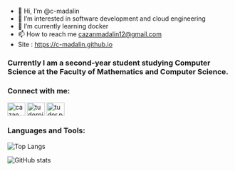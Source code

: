 - 👋 Hi, I’m @c-madalin
- 👀 I’m interested in software development and cloud engineering
- 🌱 I’m currently learning docker
- 📫 How to reach me cazanmadalin12@gmail.com
- Site : https://c-madalin.github.io

<h3 align="left">Currently I am a second-year student studying Computer Science at the Faculty of Mathematics and Computer Science.</h3>


<h3 align="left">Connect with me:</h3>
<p align="left">
<a href="https://www.linkedin.com/in/cazan-cristian-a75403260/" target="blank"><img align="center" src="https://raw.githubusercontent.com/rahuldkjain/github-profile-readme-generator/master/src/images/icons/Social/linked-in-alt.svg" alt="cazanmadalin" height="30" width="40" /></a>
<a href="https://www.facebook.com/madalin.cazan.31" target="blank"><img align="center" src="https://raw.githubusercontent.com/rahuldkjain/github-profile-readme-generator/master/src/images/icons/Social/facebook.svg" alt="tudorpirau" height="30" width="40" /></a>
<a href="https://www.instagram.com/cazan_madalin.c/" target="blank"><img align="center" src="https://raw.githubusercontent.com/rahuldkjain/github-profile-readme-generator/master/src/images/icons/Social/instagram.svg" alt="tudor.pirau" height="30" width="40" /></a>
</p>

<h3 align="left">Languages and Tools:</h3>

![Top Langs](https://github-readme-stats.vercel.app/api/top-langs/?username=c-madalin&layout=compact&langs_count=7&theme=radical)

![GitHub stats](https://github-readme-stats.vercel.app/api?username=c-madalin&show_icons=true&theme=tokyonight)



